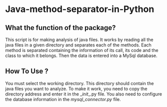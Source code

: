 # Java-method-separator-in-Python

## What the function of the package?
This script is for making analysis of java files. It works by reading all the java files in a given directory and separates each of the methods. Each method is separated containing the information of its call, its code and the class to which it belongs. Then the data is entered into a MySql database.

## How To Use ? 
You must select the working directory. This directory should contain the java files you want to analyze. To make it work, you need to copy the directory address and enter it in the \__init__.py file. 
You also need to configure the database information in the *mysql_connector.py* file.


